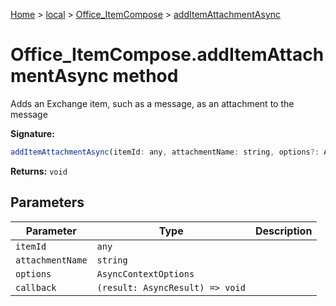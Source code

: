 [Home](./index) &gt; [local](local.md) &gt; [Office\_ItemCompose](local.office_itemcompose.md) &gt; [addItemAttachmentAsync](local.office_itemcompose.additemattachmentasync.md)

# Office\_ItemCompose.addItemAttachmentAsync method

Adds an Exchange item, such as a message, as an attachment to the message

**Signature:**
```javascript
addItemAttachmentAsync(itemId: any, attachmentName: string, options?: AsyncContextOptions, callback?: (result: AsyncResult) => void): void;
```
**Returns:** `void`

## Parameters

|  Parameter | Type | Description |
|  --- | --- | --- |
|  `itemId` | `any` |  |
|  `attachmentName` | `string` |  |
|  `options` | `AsyncContextOptions` |  |
|  `callback` | `(result: AsyncResult) => void` |  |


